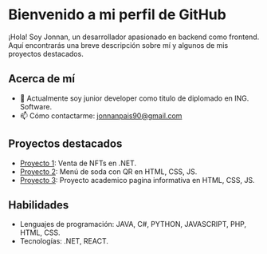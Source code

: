 # Bienvenido a mi perfil de GitHub

¡Hola! Soy Jonnan, un desarrollador apasionado en backend como frontend. Aquí encontrarás una breve descripción sobre mí y algunos de mis proyectos destacados.

## Acerca de mí

- 💼 Actualmente soy junior developer como titulo de diplomado en ING. Software.
- 📫 Cómo contactarme: jonnanpais90@gmail.com

## Proyectos destacados

- [Proyecto 1](https://github.com/pais712/ProyectoNFTs): Venta de NFTs en .NET.
- [Proyecto 2](https://github.com/pais712/ProyectoFreshFoods): Menú de soda con QR en HTML, CSS, JS.
- [Proyecto 3](https://github.com/pais712/ProyectoFerreteria): Proyecto academico pagina informativa en HTML, CSS, JS.
 

## Habilidades

- Lenguajes de programación: JAVA, C#, PYTHON, JAVASCRIPT, PHP, HTML, CSS.
- Tecnologías: .NET, REACT.
